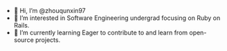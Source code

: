 - 👋 Hi, I’m @zhouqunxin97
- 👀 I’m interested in Software Engineering undergrad focusing on Ruby on Rails. 
- 🌱 I’m currently learning Eager to contribute to and learn from open-source projects.
